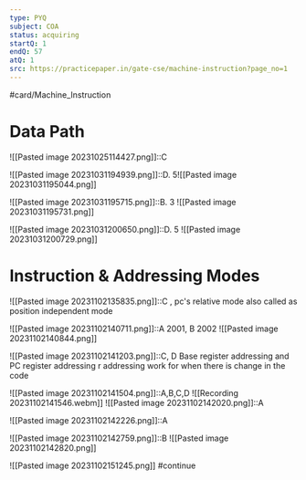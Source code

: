 ```yaml
---
type: PYQ
subject: COA
status: acquiring
startQ: 1
endQ: 57
atQ: 1
src: https://practicepaper.in/gate-cse/machine-instruction?page_no=1
---
```

#card/Machine_Instruction

# Data Path

![[Pasted image 20231025114427.png]]::C <!--SR:!2023-11-05,4,270-->


![[Pasted image 20231031194939.png]]::D. 5![[Pasted image 20231031195044.png]] <!--SR:!2023-11-05,4,270-->

![[Pasted image 20231031195715.png]]::B. 3 ![[Pasted image 20231031195731.png]] <!--SR:!2023-11-05,4,270-->

![[Pasted image 20231031200650.png]]::D. 5 ![[Pasted image 20231031200729.png]] <!--SR:!2023-11-05,4,270-->

# Instruction & Addressing Modes

![[Pasted image 20231102135835.png]]::C , pc's relative mode also called as position independent mode <!--SR:!2023-11-06,4,277-->

![[Pasted image 20231102140711.png]]::A 2001, B 2002 ![[Pasted image 20231102140844.png]] <!--SR:!2023-11-06,4,277-->

![[Pasted image 20231102141203.png]]::C, D  Base register addressing and PC register addressing r addressing work for when there is change in the code <!--SR:!2023-11-06,4,277-->

![[Pasted image 20231102141504.png]]::A,B,C,D ![[Recording 20231102141546.webm]] <!--SR:!2023-11-06,4,277-->
![[Pasted image 20231102142020.png]]::A <!--SR:!2023-11-06,4,277-->

![[Pasted image 20231102142226.png]]::A <!--SR:!2023-11-06,4,277-->

![[Pasted image 20231102142759.png]]::B ![[Pasted image 20231102142820.png]] <!--SR:!2023-11-06,4,277-->

![[Pasted image 20231102151245.png]] #continue 
